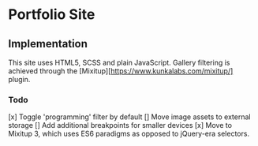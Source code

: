 # Portfolio Site


## Implementation

This site uses HTML5, SCSS and plain JavaScript. Gallery filtering is achieved through the [Mixitup][https://www.kunkalabs.com/mixitup/] plugin.

### Todo

[x] Toggle 'programming' filter by default
[] Move image assets to external storage
[] Add additional breakpoints for smaller devices
[x] Move to Mixitup 3, which uses ES6 paradigms as opposed to jQuery-era selectors.
